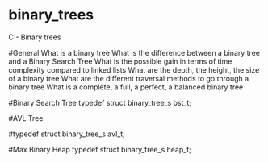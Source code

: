 # binary_trees
C - Binary trees

#General
What is a binary tree
What is the difference between a binary tree and a Binary Search Tree
What is the possible gain in terms of time complexity compared to linked lists
What are the depth, the height, the size of a binary tree
What are the different traversal methods to go through a binary tree
What is a complete, a full, a perfect, a balanced binary tree
  
 

#Binary Search Tree
typedef struct binary_tree_s bst_t;

#AVL Tree

#typedef struct binary_tree_s avl_t;

#Max Binary Heap
typedef struct binary_tree_s heap_t;
